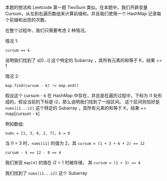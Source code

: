 本题的想法和 Leetcode 第一题 TwoSum 类似。在本题中，我们开辟变量
Cursum，从左到右遍历数组来计算前缀和。并且我们使用一个 HashMap 记录每个前缀和出现的次数。

在整个过程中，我们只需要考虑 2 种情况。

情况 1:

```
cursum == k
```

说明我们找到了 s[0...i] 这个特定的 Subarray ，其所有元素的和等于 K，结果 += 1

情况 2:

```
map.find(cursum - k) != map.end()
```

假设这个 cursum - k 在 HashMap 中存在，并且是在遍历过程中，下标为 i1 处形成的，假设当前的下标是 i2，那么说明我们找到了一段区间。
这个区间则恰好是 `nums[i1...i2]` 这个特定的 Subarray ，其所有元素的和等于 K，结果 += map[cursum - k]

例如数组:
```
nums = [1, 3, 6, 2, 7], k = 8
```

当 i1 = 3 时，`nums[i1]` 的值为 2，其 `cursum = (1 + 3 + 6 + 2) == 12`
    
```
cursum - k == 12 - 8 == 4
```

我们发现 `map[4]` 的值在 i2 = 1 时被存储， 其 `cursum = (1 + 3) == 4`

我们找到了 ```nums[i1...i2]``` 这个 Subarray

